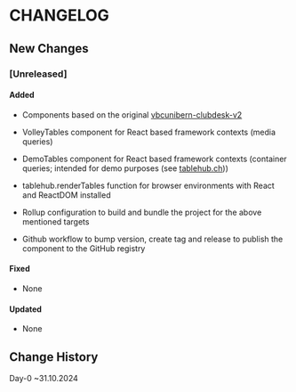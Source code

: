 # CHANGELOG

## New Changes

### **[Unreleased]**

#### Added
- Components based on the original [vbcunibern-clubdesk-v2](https://github.com/devtronaut/vbc-unibern-clubdesk-v2)
- VolleyTables component for React based framework contexts (media queries)
- DemoTables component for React based framework contexts (container queries; intended for demo purposes (see [tablehub.ch](https://tablehub.ch/)))
- tablehub.renderTables function for browser environments with React and ReactDOM installed

- Rollup configuration to build and bundle the project for the above mentioned targets
- Github workflow to bump version, create tag and release to publish the component to the GitHub registry

#### Fixed
- None

#### Updated
- None


## Change History

Day-0 ~31.10.2024